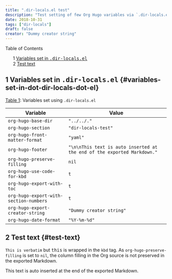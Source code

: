 ```yaml
---
title: ".dir-locals.el test"
description: "Test setting of few Org Hugo variables via `.dir-locals.el`."
date: 2018-10-31
tags: ["dir-locals"]
draft: false
creator: "Dummy creator string"
---
```


<style>
  .ox-hugo-toc ul {
    list-style: none;
  }
</style>
<div class="ox-hugo-toc toc">

<div class="heading">Table of Contents</div>

- <span class="section-num">1</span> [Variables set in <kbd>.dir-locals.el</kbd>](#variables-set-in-dot-dir-locals-dot-el)
- <span class="section-num">2</span> [Test text](#test-text)

</div>
<!--endtoc-->



## <span class="section-num">1</span> Variables set in <kbd>.dir-locals.el</kbd> {#variables-set-in-dot-dir-locals-dot-el}

<a id="table--vars-dir-locals"></a>
<div class="table-caption">
  <span class="table-number"><a href="#table--vars-dir-locals">Table 1</a>:</span>
  Variables set using <code>.dir-locals.el</code>
</div>

| Variable                               | Value                                                                   |
|----------------------------------------|-------------------------------------------------------------------------|
| `org-hugo-base-dir`                    | `"../../."`                                                             |
| `org-hugo-section`                     | `"dir-locals-test"`                                                     |
| `org-hugo-front-matter-format`         | `"yaml"`                                                                |
| `org-hugo-footer`                      | `"\n\nThis text is auto inserted at the end of the exported Markdown."` |
| `org-hugo-preserve-filling`            | `nil`                                                                   |
| `org-hugo-use-code-for-kbd`            | `t`                                                                     |
| `org-hugo-export-with-toc`             | `t`                                                                     |
| `org-hugo-export-with-section-numbers` | `t`                                                                     |
| `org-hugo-export-creator-string`       | `"Dummy creator string"`                                                |
| `org-hugo-date-format`                 | `"%Y-%m-%d"`                                                            |


## <span class="section-num">2</span> Test text {#test-text}

`This is verbatim` but <kbd>this</kbd> is wrapped in the `kbd` tag. As `org-hugo-preserve-filling` is set to `nil`, the column filling in the Org source is not preserved in the exported Markdown.

This text is auto inserted at the end of the exported Markdown.
